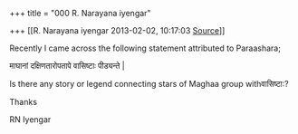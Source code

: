 +++
title = "000 R. Narayana iyengar"

+++
[[R. Narayana iyengar	2013-02-02, 10:17:03 [Source](https://groups.google.com/g/bvparishat/c/s6TLpoP2opY)]]



Recently I came across the following statement attributed to Paraashara;

माघानां दक्षिणतारोपतापे वासिष्टाः पीड्यन्ते \|

Is there any story or legend connecting stars of Maghaa group withवासिष्टा:?

  

Thanks

  

RN Iyengar

